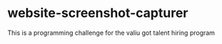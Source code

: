 # website-screenshot-capturer
This is a programming challenge for the valiu got talent hiring program
